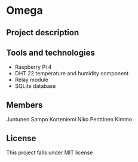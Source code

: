 # Omega

## Project description


## Tools and technologies
- Raspberry Pi 4
- DHT 22 temperature and humidity component
- Relay module
- SQLite database

## Members
Juntunen Sampo
Korteniemi Niko
Penttinen Kimmo

## License
This project falls under MIT license